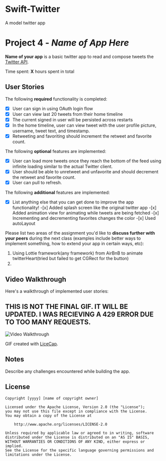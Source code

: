 # Swift-Twitter
A model twitter app

# Project 4 - *Name of App Here*

**Name of your app** is a basic twitter app to read and compose tweets the [Twitter API](https://apps.twitter.com/).

Time spent: **X** hours spent in total

## User Stories

The following **required** functionality is completed:

- [x] User can sign in using OAuth login flow
- [x] User can view last 20 tweets from their home timeline
- [x] The current signed in user will be persisted across restarts
- [x] In the home timeline, user can view tweet with the user profile picture, username, tweet text, and timestamp.
- [x] Retweeting and favoriting should increment the retweet and favorite count.

The following **optional** features are implemented:

- [x] User can load more tweets once they reach the bottom of the feed using infinite loading similar to the actual Twitter client.
- [x] User should be able to unretweet and unfavorite and should decrement the retweet and favorite count.
- [x] User can pull to refresh.

The following **additional** features are implemented:

- [x] List anything else that you can get done to improve the app functionality!
        -[x] Added splash screen like the original twitter app
        -[x] Added animation view for animating while tweets are being fetched
        -[x] Incrementing and decrementing favorites changes the color
        -[x] Used autoLayout

Please list two areas of the assignment you'd like to **discuss further with your peers** during the next class (examples include better ways to implement something, how to extend your app in certain ways, etc):

1. Using Lottie framework(any framework) from AirBnB to animate twitterHeart(tried but failed to get CGRect for the button)
2. 

## Video Walkthrough 

Here's a walkthrough of implemented user stories:

## THIS IS NOT THE FINAL GIF. IT WILL BE UPDATED. I WAS RECIEVING A 429 ERROR DUE TO TOO MANY REQUESTS.

<img src='http://i.imgur.com/b6ZUYmv.gif' title='Video Walkthrough' width='' alt='Video Walkthrough' />

GIF created with [LiceCap](http://www.cockos.com/licecap/).

## Notes

Describe any challenges encountered while building the app.

## License

    Copyright [yyyy] [name of copyright owner]

    Licensed under the Apache License, Version 2.0 (the "License");
    you may not use this file except in compliance with the License.
    You may obtain a copy of the License at

        http://www.apache.org/licenses/LICENSE-2.0

    Unless required by applicable law or agreed to in writing, software
    distributed under the License is distributed on an "AS IS" BASIS,
    WITHOUT WARRANTIES OR CONDITIONS OF ANY KIND, either express or implied.
    See the License for the specific language governing permissions and
    limitations under the License.
